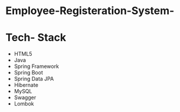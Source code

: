 # Employee-Registeration-System-

# Tech- Stack
- HTML5
- Java
- Spring Framework
- Spring Boot
- Spring Data JPA
- Hibernate
- MySQL
- Swagger
- Lombok
